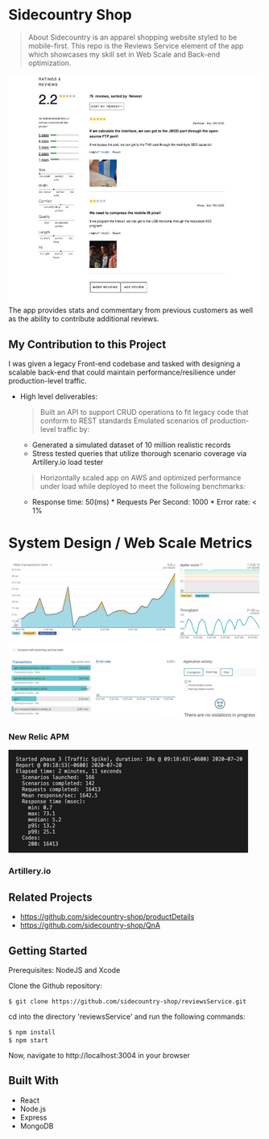 # Sidecountry Shop
> About
Sidecountry is an apparel shopping website styled to be mobile-first. This repo is the Reviews Service element of the app which showcases my skill set in Web Scale and Back-end optimization.

![Intro Image](public/media/current-progress.png)
The app provides stats and commentary from previous customers as well as the ability to contribute additional reviews.

## My Contribution to this Project
I was given a legacy Front-end codebase and tasked with designing a scalable back-end that could maintain performance/resilience under production-level traffic.
  - High level deliverables:
    > Built an API to support CRUD operations to fit legacy code that conform to REST standards
    > Emulated scenarios of production-level traffic by:
      * Generated a simulated dataset of 10 million realistic records
      * Stress tested queries that utilize thorough scenario coverage via Artillery.io load tester
    > Horizontally scaled app on AWS and optimized performance under load while deployed to meet the following benchmarks:
      * Response time: 50(ms)   * Requests Per Second: 1000   * Error rate: < 1%

# System Design / Web Scale Metrics
![Intro Image](public/media/newRelic.jpg)
### New Relic APM
![Intro Image](public/media/artilleryio.jpg)
### Artillery.io


## Related Projects
- https://github.com/sidecountry-shop/productDetails
- https://github.com/sidecountry-shop/QnA

## Getting Started
Prerequisites: NodeJS and Xcode

Clone the Github repository:
```
$ git clone https://github.com/sidecountry-shop/reviewsService.git
```

cd into the directory 'reviewsService' and run the following commands:

```
$ npm install
$ npm start
```
Now, navigate to http://localhost:3004 in your browser


## Built With
* React
* Node.js
* Express
* MongoDB

